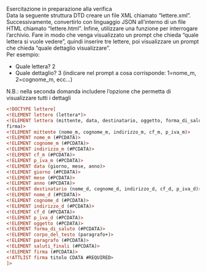 Esercitazione in preparazione alla verifica  
Data la seguente struttura DTD creare un file XML chiamato “lettere.xml”. Successivamente, convertirlo con
linguaggio JSON all’interno di un file HTML chiamato “lettere.html”. Infine, utilizzare una funzione per
interrogare l’archivio. Fare in modo che venga visualizzato un prompt che chieda “quale lettera si vuole
vedere”, quindi inserire tre lettere, poi visualizzare un prompt che chieda “quale dettaglio visualizzare”.  
Per esempio:
- Quale lettera? 2
- Quale dettaglio? 3 (indicare nel prompt a cosa corrisponde: 1=nome_m, 2=cognome_m, ecc…)

N.B.: nella seconda domanda includere l’opzione che permetta di visualizzare tutti i dettagli

```xml
<!DOCTYPE lettere[
<!ELEMENT lettere (lettera*)>
<!ELEMENT lettera (mittente, data, destinatario, oggetto, forma_di_saluto, corpo_del_testo, saluti_finali,
firma)>
<!ELEMENT mittente (nome_m, cognome_m, indirizzo_m, cf_m, p_iva_m)>
<!ELEMENT nome_m (#PCDATA)>
<!ELEMENT cognome_m (#PCDATA)>
<!ELEMENT indirizzo_m (#PCDATA)>
<!ELEMENT cf_m (#PCDATA)>
<!ELEMENT p_iva_m (#PCDATA)>
<!ELEMENT data (giorno, mese, anno)>
<!ELEMENT giorno (#PCDATA)>
<!ELEMENT mese (#PCDATA)>
<!ELEMENT anno (#PCDATA)>
<!ELEMENT destinatario (nome_d, cognome_d, indirizzo_d, cf_d, p_iva_d)>
<!ELEMENT nome_d (#PCDATA)>
<!ELEMENT cognome_d (#PCDATA)>
<!ELEMENT indirizzo_d (#PCDATA)>
<!ELEMENT cf_d (#PCDATA)>
<!ELEMENT p_iva_d (#PCDATA)>
<!ELEMENT oggetto (#PCDATA)>
<!ELEMENT forma_di_saluto (#PCDATA)>
<!ELEMENT corpo_del_testo (paragrafo+)>
<!ELEMENT paragrafo (#PCDATA)>
<!ELEMENT saluti_finali (#PCDATA)>
<!ELEMENT firma (#PCDATA)>
<!ATTLIST firma titolo CDATA #REQUIRED>
]>
```